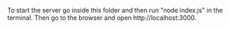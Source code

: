 To start the server go inside this folder and then run "node index.js" in the terminal.
Then go to the browser and open http://localhost:3000.